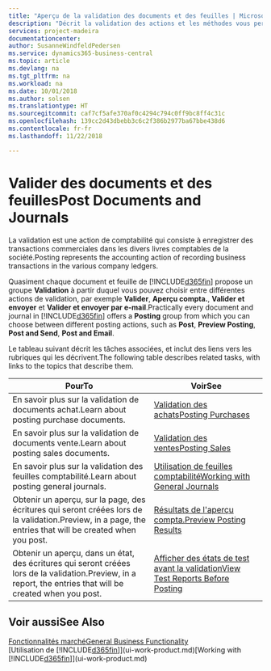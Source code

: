 ```yaml
---
title: "Aperçu de la validation des documents et des feuilles | Microsoft Docs"
description: "Décrit la validation des actions et les méthodes vous permettant de valider des documents et des feuilles."
services: project-madeira
documentationcenter: 
author: SusanneWindfeldPedersen
ms.service: dynamics365-business-central
ms.topic: article
ms.devlang: na
ms.tgt_pltfrm: na
ms.workload: na
ms.date: 10/01/2018
ms.author: solsen
ms.translationtype: HT
ms.sourcegitcommit: caf7cf5afe370af0c4294c794c0ff9bc8ff4c31c
ms.openlocfilehash: 139cc2d43dbebb3c6c2f386b2977ba67bbe438d6
ms.contentlocale: fr-fr
ms.lasthandoff: 11/22/2018

---
```

# <a name="post-documents-and-journals"></a><span data-ttu-id="832f5-103">Valider des documents et des feuilles</span><span class="sxs-lookup"><span data-stu-id="832f5-103">Post Documents and Journals</span></span>
<span data-ttu-id="832f5-104">La validation est une action de comptabilité qui consiste à enregistrer des transactions commerciales dans les divers livres comptables de la société.</span><span class="sxs-lookup"><span data-stu-id="832f5-104">Posting represents the accounting action of recording business transactions in the various company ledgers.</span></span>

<span data-ttu-id="832f5-105">Quasiment chaque document et feuille de [!INCLUDE[d365fin](includes/d365fin_md.md)] propose un groupe **Validation** à partir duquel vous pouvez choisir entre différentes actions de validation, par exemple **Valider**, **Aperçu compta.**, **Valider et envoyer** et **Valider et envoyer par e-mail**.</span><span class="sxs-lookup"><span data-stu-id="832f5-105">Practically every document and journal in [!INCLUDE[d365fin](includes/d365fin_md.md)] offers a **Posting** group from which you can choose between different posting actions, such as **Post**, **Preview Posting**, **Post and Send**, **Post and Email**.</span></span>

<span data-ttu-id="832f5-106">Le tableau suivant décrit les tâches associées, et inclut des liens vers les rubriques qui les décrivent.</span><span class="sxs-lookup"><span data-stu-id="832f5-106">The following table describes related tasks, with links to the topics that describe them.</span></span>

| <span data-ttu-id="832f5-107">Pour</span><span class="sxs-lookup"><span data-stu-id="832f5-107">To</span></span> | <span data-ttu-id="832f5-108">Voir</span><span class="sxs-lookup"><span data-stu-id="832f5-108">See</span></span> |
| --- | --- |
| <span data-ttu-id="832f5-109">En savoir plus sur la validation de documents achat.</span><span class="sxs-lookup"><span data-stu-id="832f5-109">Learn about posting purchase documents.</span></span> |[<span data-ttu-id="832f5-110">Validation des achats</span><span class="sxs-lookup"><span data-stu-id="832f5-110">Posting Purchases</span></span>](ui-post-purchases.md) |
| <span data-ttu-id="832f5-111">En savoir plus sur la validation de documents vente.</span><span class="sxs-lookup"><span data-stu-id="832f5-111">Learn about posting sales documents.</span></span> |[<span data-ttu-id="832f5-112">Validation des ventes</span><span class="sxs-lookup"><span data-stu-id="832f5-112">Posting Sales</span></span>](ui-post-sales.md) |
| <span data-ttu-id="832f5-113">En savoir plus sur la validation des feuilles comptabilité.</span><span class="sxs-lookup"><span data-stu-id="832f5-113">Learn about posting general journals.</span></span> |[<span data-ttu-id="832f5-114">Utilisation de feuilles comptabilité</span><span class="sxs-lookup"><span data-stu-id="832f5-114">Working with General Journals</span></span>](ui-work-general-journals.md) |
| <span data-ttu-id="832f5-115">Obtenir un aperçu, sur la page, des écritures qui seront créées lors de la validation.</span><span class="sxs-lookup"><span data-stu-id="832f5-115">Preview, in a page, the entries that will be created when you post.</span></span> |[<span data-ttu-id="832f5-116">Résultats de l'aperçu compta.</span><span class="sxs-lookup"><span data-stu-id="832f5-116">Preview Posting Results</span></span>](ui-how-preview-post-results.md) |
| <span data-ttu-id="832f5-117">Obtenir un aperçu, dans un état, des écritures qui seront créées lors de la validation.</span><span class="sxs-lookup"><span data-stu-id="832f5-117">Preview, in a report, the entries that will be created when you post.</span></span> |[<span data-ttu-id="832f5-118">Afficher des états de test avant la validation</span><span class="sxs-lookup"><span data-stu-id="832f5-118">View Test Reports Before Posting</span></span>](ui-how-view-test-reports-posting.md) |

## <a name="see-also"></a><span data-ttu-id="832f5-119">Voir aussi</span><span class="sxs-lookup"><span data-stu-id="832f5-119">See Also</span></span>
[<span data-ttu-id="832f5-120">Fonctionnalités marché</span><span class="sxs-lookup"><span data-stu-id="832f5-120">General Business Functionality</span></span>](ui-across-business-areas.md)  
<span data-ttu-id="832f5-121">[Utilisation de [!INCLUDE[d365fin](includes/d365fin_md.md)]](ui-work-product.md)</span><span class="sxs-lookup"><span data-stu-id="832f5-121">[Working with [!INCLUDE[d365fin](includes/d365fin_md.md)]](ui-work-product.md)</span></span>


